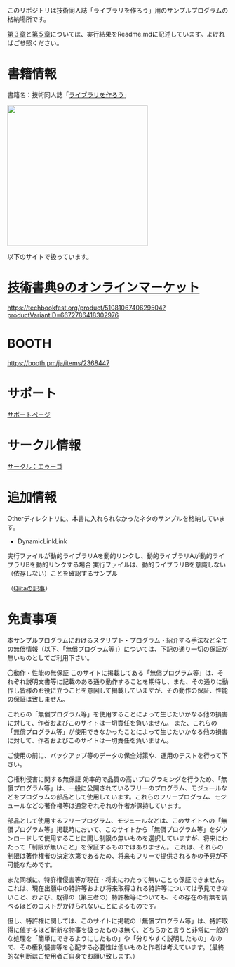 このリポジトリは技術同人誌「ライブラリを作ろう」用のサンプルプログラムの格納場所です。


[第３章](https://github.com/argama147/make_library/tree/master/C_Makefile)と[第５章](https://github.com/argama147/make_library/tree/master/Cpp)については、実行結果をReadme.mdに記述しています。よければご参照ください。


# 書籍情報

書籍名：技術同人誌「[ライブラリを作ろう](https://techbookfest.org/product/5108106740629504)」

<img src="https://user-images.githubusercontent.com/5881452/92421128-fdee9c00-f1b1-11ea-8878-d7e57143357a.jpg" width="320px">

以下のサイトで扱っています。

# [技術書典9のオンラインマーケット](https://techbookfest.org/market)

https://techbookfest.org/product/5108106740629504?productVariantID=6672786418302976

# BOOTH
https://booth.pm/ja/items/2368447

# サポート

[サポートページ](https://github.com/argama147/make_library/wiki/SupportPage)


# サークル情報

[サークル：エゥーゴ](https://techbookfest.org/organization/43220004)

# 追加情報

Otherディレクトリに、本書に入れられなかったネタのサンプルを格納しています。

* DynamicLinkLink

実行ファイルが動的ライブラリAを動的リンクし、動的ライブラリAが動的ライブラリBを動的リンクする場合 実行ファイルは、動的ライブラリBを意識しない（依存しない）ことを確認するサンプル

（[Qiitaの記事](https://qiita.com/argama147/items/c8564ef215fced28656a)）

# 免責事項
本サンプルプログラムにおけるスクリプト・プログラム・紹介する手法など全ての無償情報（以下、「無償プログラム等」）については、下記の通り一切の保証が無いものとしてご利用下さい。

〇動作・性能の無保証
このサイトに掲載してある「無償プログラム等」は、それぞれ説明文書等に記載のある通り動作することを期待し、また、その通りに動作し皆様のお役に立つことを意図して掲載していますが、その動作の保証、性能の保証は致しません。

これらの「無償プログラム等」を使用することによって生じたいかなる他の損害に対して、作者およびこのサイトは一切責任を負いません。 また、これらの「無償プログラム等」が使用できなかったことによって生じたいかなる他の損害に対して、作者およびこのサイトは一切責任を負いません。

ご使用の前に、バックアップ等のデータの保全対策や、運用のテストを行って下さい。

〇権利侵害に関する無保証
効率的で品質の高いプログラミングを行うため、「無償プログラム等」は、一般に公開されているフリーのプログラム、モジュールなどをプログラムの部品として使用しています。これらのフリープログラム、モジュールなどの著作権等は通常ぞれぞれの作者が保持しています。

部品として使用するフリープログラム、モジュールなどは、このサイトへの「無償プログラム等」掲載時において、このサイトから「無償プログラム等」をダウンロードして使用することに関し制限の無いものを選択していますが、将来にわたって「制限が無いこと」を保証するものではありません。
これは、それらの制限は著作権者の決定次第であるため、将来もフリーで提供されるかの予見が不可能なためです。

また同様に、特許権侵害等が現在・将来にわたって無いことも保証できません。
これは、現在出願中の特許等および将来取得される特許等については予見できないこと、および、既得の（第三者の）特許権等についても、その存在の有無を調べるほどのコストがかけられないことによるものです。

但し、特許権に関しては、このサイトに掲載の「無償プログラム等」は、特許取得に値するほど斬新な物事を扱ったものは無く、どちらかと言うと非常に一般的な処理を「簡単にできるようにしたもの」や「分りやすく説明したもの」なので、その権利侵害等を心配する必要性は低いものと作者は考えています。（最終的な判断はご使用者ご自身でお願い致します。）
